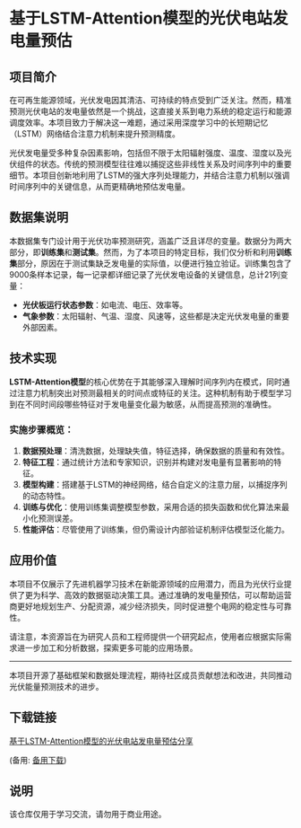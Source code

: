 # 基于LSTM-Attention模型的光伏电站发电量预估

## 项目简介

在可再生能源领域，光伏发电因其清洁、可持续的特点受到广泛关注。然而，精准预测光伏电站的发电量依然是一个挑战，这直接关系到电力系统的稳定运行和能源调度效率。本项目致力于解决这一难题，通过采用深度学习中的长短期记忆（LSTM）网络结合注意力机制来提升预测精度。

光伏发电量受多种复杂因素影响，包括但不限于太阳辐射强度、温度、湿度以及光伏组件的状态。传统的预测模型往往难以捕捉这些非线性关系及时间序列中的重要细节。本项目创新地利用了LSTM的强大序列处理能力，并结合注意力机制以强调时间序列中的关键信息，从而更精确地预估发电量。

## 数据集说明

本数据集专门设计用于光伏功率预测研究，涵盖广泛且详尽的变量。数据分为两大部分，即**训练集**和**测试集**。然而，为了本项目的特定目标，我们仅分析和利用**训练集**部分，原因在于测试集缺乏发电量的实际值，以便进行独立验证。训练集包含了9000条样本记录，每一记录都详细记录了光伏发电设备的关键信息，总计21列变量：

- **光伏板运行状态参数**：如电流、电压、效率等。
- **气象参数**：太阳辐射、气温、湿度、风速等，这些都是决定光伏发电量的重要外部因素。

## 技术实现

**LSTM-Attention模型**的核心优势在于其能够深入理解时间序列内在模式，同时通过注意力机制突出对预测最相关的时间点或特征的关注。这种机制有助于模型学习到在不同时间段哪些特征对于发电量变化最为敏感，从而提高预测的准确性。

### 实施步骤概览：
1. **数据预处理**：清洗数据，处理缺失值，特征选择，确保数据的质量和有效性。
2. **特征工程**：通过统计方法和专家知识，识别并构建对发电量有显著影响的特征。
3. **模型构建**：搭建基于LSTM的神经网络，结合自定义的注意力层，以捕捉序列的动态特性。
4. **训练与优化**：使用训练集调整模型参数，采用合适的损失函数和优化算法来最小化预测误差。
5. **性能评估**：尽管使用了训练集，但仍需设计内部验证机制评估模型泛化能力。

## 应用价值

本项目不仅展示了先进机器学习技术在新能源领域的应用潜力，而且为光伏行业提供了更为科学、高效的数据驱动决策工具。通过准确的发电量预估，可以帮助运营商更好地规划生产、分配资源，减少经济损失，同时促进整个电网的稳定性与可靠性。

请注意，本资源旨在为研究人员和工程师提供一个研究起点，使用者应根据实际需求进一步加工和分析数据，探索更多可能的应用场景。

---

本项目开源了基础框架和数据处理流程，期待社区成员贡献想法和改进，共同推动光伏能量预测技术的进步。

## 下载链接
[基于LSTM-Attention模型的光伏电站发电量预估分享](https://pan.quark.cn/s/6975305fc541) 

(备用: [备用下载](https://pan.baidu.com/s/1wkMQP5Zwp0l8qAH3wGYflQ?pwd=1234))

## 说明

该仓库仅用于学习交流，请勿用于商业用途。
